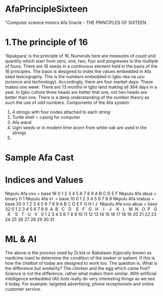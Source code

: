 # AfaPrincipleSixteen
"Computer science mimics Afa Oracle - THE PRINCIPLES OF SIXTEEN.
# 1.The principle of 16 
‘Ikpukpara’ is the principle of 16. Numerals here are measures of count and quantity which start from zero, one, two, four and progresses to the multiple of fours. There are 16 seeds in a continuous element held in the basis of the 16 principles. The basis is designed to index the values embedded in Afa seed lexicography. This is the numbers embedded in Igbo nka na uzu (science and technology). Accordingly, there are four market days: These makes one week: There are 13 months in Igbo land making all 364 days in a year. In Igbo culture three heads are better that one, not two heads are better than one. There is a deep understanding of the number theory as such the use of odd numbers.
Components of the Afa system:
1. 4 strings with four nodes attached to each string
2. Turtle shell                 =                  casing for computer
3. Afa wand
4. Ugiri seeds or in modern time acorn from white oak are used in the strings
5. 
# Sample Afa Cast

# Indices and Values

Nkpulu Afa ovu = base 16
0 1 2 3 4 5 6 7 8 9 A B C D E F
Nkpulu Afa abua = binary
0 1
Nkpulu Afa iri  = base 10
0 1 2 3 4 5 6 7 8 9
Nkpulu Afa iriabua = base 20
0 1 2 3 4 5 6 7 8 9 A B C D E F G H I J 
Nkpulu Afa ovu-abua = base 32
0 1 2 3 4 5 6 7 8 9  A  B   C   D    E   F   G   H    I    J    K   L   M  N   O  P   Q   R    S   T   U   V  
0 1 2 3 4 5 6 7 8 9 10 11 12 13 14 15 16 17 18 19 20 21 22 23 24 25 26 27 28 29 30 31

# ML & AI 
The above is the process used by Di.bia or Babalawo (typically known as medicine man) to determine the condition of the seeker or patient.
If this is how the chatbot of today are designed to work too. The question is. What is the difference but similarity? The chicken and the egg which came first? Science is not the difference, rather what makes them similar.  With artificial intelligence embedded (AI) bots really do very interesting things as we see it today. For example: targeted advertising, phone receptionists and online customer service.
